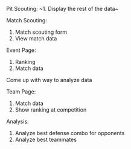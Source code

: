 Pit Scouting:
~1. Display the rest of the data~

Match Scouting:
1. Match scouting form
2. View match data

Event Page:
1. Ranking
2. Match data

Come up with way to analyze data

Team Page:
1. Match data
2. Show ranking at competition

Analysis:
1. Analyze best defense combo for opponents
2. Analyze best teammates
